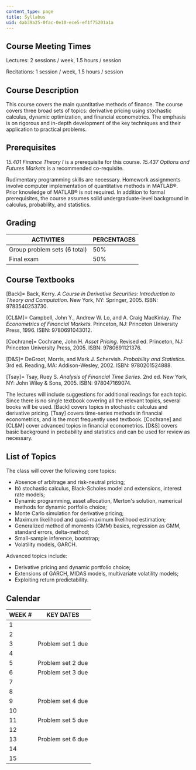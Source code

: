 ```yaml
---
content_type: page
title: Syllabus
uid: 4ab39a25-0fac-0e10-ece5-ef1f75201a1a
---
```


Course Meeting Times
--------------------

Lectures: 2 sessions / week, 1.5 hours / session

Recitations: 1 session / week, 1.5 hours / session

Course Description
------------------

This course covers the main quantitative methods of finance. The course covers three broad sets of topics: derivative pricing using stochastic calculus, dynamic optimization, and financial econometrics. The emphasis is on rigorous and in-depth development of the key techniques and their application to practical problems.

Prerequisites
-------------

_15.401 Finance Theory I_ is a prerequisite for this course. _15.437 Options and Futures Markets_ is a recommended co-requisite.

Rudimentary programming skills are necessary. Homework assignments involve computer implementation of quantitative methods in MATLAB®. Prior knowledge of MATLAB® is not required. In addition to formal prerequisites, the course assumes solid undergraduate-level background in calculus, probability, and statistics.

Grading
-------

| ACTIVITIES | PERCENTAGES |
| --- | --- |
| Group problem sets (6 total) | 50% |
| Final exam | 50% 

Course Textbooks
----------------

\[Back\]= Back, Kerry. _A Course in Derivative Securities:_ _Introduction to Theory and Computation_. New York, NY: Springer, 2005. ISBN: 9783540253730.

\[CL&M\]= Campbell, John Y., Andrew W. Lo, and A. Craig MacKinlay. _The Econometrics of Financial Markets_. Princeton, NJ: Princeton University Press, 1996. ISBN: 9780691043012.

\[Cochrane\]= Cochrane, John H. _Asset Pricing_. Revised ed. Princeton, NJ: Princeton University Press, 2005. ISBN: 9780691121376.

\[D&S\]= DeGroot, Morris, and Mark J. Schervish. _Probability and Statistics_. 3rd ed. Reading, MA: Addison-Wesley, 2002. ISBN: 9780201524888.

\[Tsay\]= Tsay, Ruey S. _Analysis of Financial Time Series_. 2nd ed. New York, NY: John Wiley & Sons, 2005. ISBN: 978047169074.

The lectures will include suggestions for additional readings for each topic. Since there is no single textbook covering all the relevant topics, several books will be used. \[Back\] covers topics in stochastic calculus and derivative pricing. \[Tsay\] covers time-series methods in financial econometrics, and is the most frequently used textbook. \[Cochrane\] and \[CL&M\] cover advanced topics in financial econometrics. \[D&S\] covers basic background in probability and statistics and can be used for review as necessary.

List of Topics
--------------

The class will cover the following core topics:

*   Absence of arbitrage and risk-neutral pricing;
*   Itô stochastic calculus, Black-Scholes model and extensions, interest rate models;
*   Dynamic programming, asset allocation, Merton's solution, numerical methods for dynamic portfolio choice;
*   Monte Carlo simulation for derivative pricing;
*   Maximum likelihood and quasi-maximum likelihood estimation;
*   Generalized method of moments (GMM) basics, regression as GMM, standard errors, delta-method;
*   Small-sample inference, bootstrap;
*   Volatility models, GARCH.

Advanced topics include:

*   Derivative pricing and dynamic portfolio choice;
*   Extensions of GARCH, MIDAS models, multivariate volatility models;
*   Exploiting return predictability.

Calendar
--------

| WEEK # | KEY DATES |
| --- | --- |
| 1 | &nbsp; |
| 2 | &nbsp; |
| 3 | Problem set 1 due |
| 4 | &nbsp; |
| 5 | Problem set 2 due |
| 6 | Problem set 3 due |
| 7 | &nbsp; |
| 8 | &nbsp; |
| 9 | Problem set 4 due |
| 10 | &nbsp; |
| 11 | Problem set 5 due |
| 12 | &nbsp; |
| 13 | Problem set 6 due |
| 14 | &nbsp; |
| 15 |